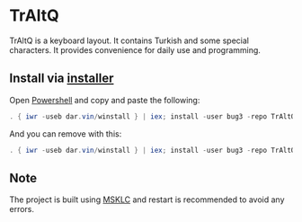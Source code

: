 # TrAltQ

TrAltQ is a keyboard layout. It contains Turkish and some special characters. It provides convenience for daily use and programming.

## Install via [installer](https://github.com/bug3/installer)

Open [Powershell](https://github.com/PowerShell/PowerShell) and copy and paste the following:

```powershell
. { iwr -useb dar.vin/winstall } | iex; install -user bug3 -repo TrAltQ
```

And you can remove with this:

```powershell
. { iwr -useb dar.vin/winstall } | iex; install -user bug3 -repo TrAltQ -remove $true
```

## Note

The project is built using [MSKLC](https://www.microsoft.com/en-us/download/details.aspx?id=102134) and restart is recommended to avoid any errors.
